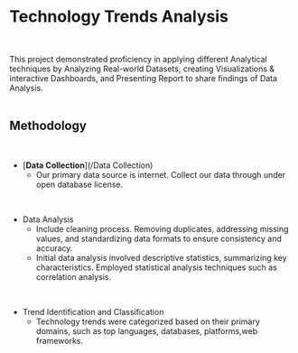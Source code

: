 # Technology Trends Analysis
<br />

This project demonstrated proficiency in applying different Analytical techniques by Analyzing Real-world Datasets, creating
Visualizations & interactive Dashboards, and Presenting Report to  share findings of Data Analysis.
<br /><br />

## Methodology
<br />

* [**Data Collection**](/Data Collection)
  - Our primary data source is internet. Collect our data through under open database license.
<br />

* Data Analysis
  - Include cleaning process. Removing duplicates, addressing missing values, and standardizing data formats to ensure consistency and accuracy.
  - Initial data analysis involved descriptive statistics, summarizing key characteristics. Employed statistical analysis techniques such as correlation analysis.
<br />

* Trend Identification and Classification
  - Technology trends were categorized based on their primary domains, such as top languages, databases, platforms,web frameworks.
<br /><br />

